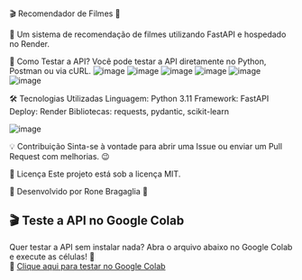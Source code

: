 🎬 Recomendador de Filmes 🎥

🔹 Um sistema de recomendação de filmes utilizando FastAPI e hospedado no Render.

🚀 Como Testar a API?
Você pode testar a API diretamente no Python, Postman ou via cURL.
![image](https://github.com/user-attachments/assets/65bacf11-f06b-4f73-9d4d-71bfeb856d92)
![image](https://github.com/user-attachments/assets/5566a4ae-3ffb-47a8-803c-af978fccae82)
![image](https://github.com/user-attachments/assets/ca27cf14-dbcd-445a-bc0f-2239a503aa7a)
![image](https://github.com/user-attachments/assets/ab72efae-a4a5-4137-9705-c326940a25fb)
![image](https://github.com/user-attachments/assets/b74bc9c8-5dfc-47e1-976a-d48375a73a35)
![image](https://github.com/user-attachments/assets/00c62774-e592-4352-8fc8-fe8e8ae2f50c)



🛠 Tecnologias Utilizadas
Linguagem: Python 3.11
Framework: FastAPI
Deploy: Render
Bibliotecas: requests, pydantic, scikit-learn

![image](https://github.com/user-attachments/assets/e11373bd-bddf-4b5c-9c33-d99dac3d4d4b)

💡 Contribuição
Sinta-se à vontade para abrir uma Issue ou enviar um Pull Request com melhorias. 😉

📝 Licença
Este projeto está sob a licença MIT.

📌 Desenvolvido por Rone Bragaglia 🚀

## 🎬 Teste a API no Google Colab  
Quer testar a API sem instalar nada? Abra o arquivo abaixo no Google Colab e execute as células! 🚀  
🔗 [Clique aqui para testar no Google Colab](https://colab.research.google.com/github/Ronbragaglia/recomendador-filmes/blob/main/test_api_colab.ipynb)  
